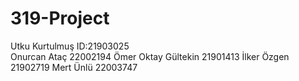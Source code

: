 # 319-Project
Utku Kurtulmuş ID:21903025 <br />
Onurcan Ataç 22002194 
Ömer Oktay Gültekin 21901413
İlker Özgen 21902719
Mert Ünlü 22003747
